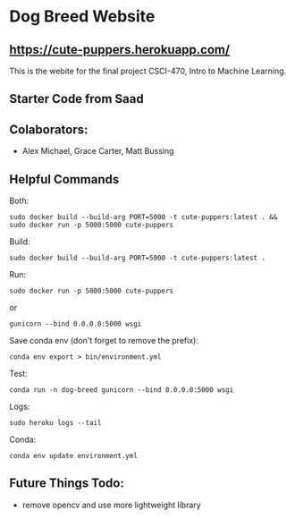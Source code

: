 # Dog Breed Website

## https://cute-puppers.herokuapp.com/

This is the webite for the final project CSCI-470, Intro to Machine Learning.

## Starter Code from Saad

## Colaborators:

- Alex Michael, Grace Carter, Matt Bussing

## Helpful Commands

Both:

`sudo docker build --build-arg PORT=5000 -t cute-puppers:latest . && sudo docker run -p 5000:5000 cute-puppers`

Build:

`sudo docker build --build-arg PORT=5000 -t cute-puppers:latest .`

Run:

`sudo docker run -p 5000:5000 cute-puppers`

or

`gunicorn --bind 0.0.0.0:5000 wsgi`

Save conda env (don't forget to remove the prefix):

`conda env export > bin/environment.yml`

Test:

`conda run -n dog-breed gunicorn --bind 0.0.0.0:5000 wsgi`

Logs:

`sudo heroku logs --tail`

Conda:

`conda env update environment.yml`

## Future Things Todo:

- remove opencv and use more lightweight library
